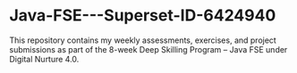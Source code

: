 # Java-FSE---Superset-ID-6424940
This repository contains my weekly assessments, exercises, and project submissions as part of the 8-week Deep Skilling Program – Java FSE under Digital Nurture 4.0.
